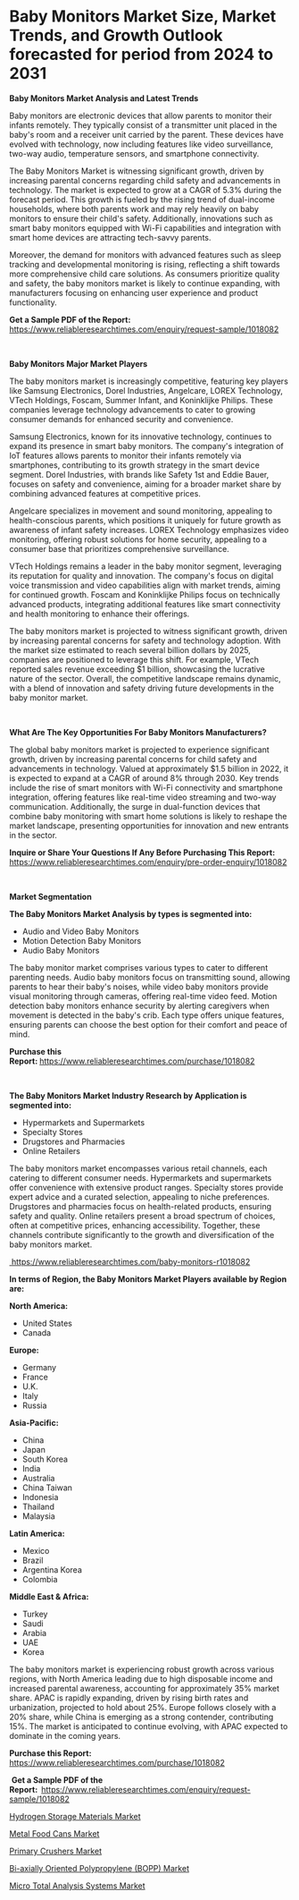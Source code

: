 <p><h1>Baby Monitors Market Size, Market Trends, and Growth Outlook forecasted for period from 2024 to 2031</h1></p><p><strong>Baby Monitors Market Analysis and Latest Trends</strong></p>
<p><p>Baby monitors are electronic devices that allow parents to monitor their infants remotely. They typically consist of a transmitter unit placed in the baby's room and a receiver unit carried by the parent. These devices have evolved with technology, now including features like video surveillance, two-way audio, temperature sensors, and smartphone connectivity.</p><p>The Baby Monitors Market is witnessing significant growth, driven by increasing parental concerns regarding child safety and advancements in technology. The market is expected to grow at a CAGR of 5.3% during the forecast period. This growth is fueled by the rising trend of dual-income households, where both parents work and may rely heavily on baby monitors to ensure their child's safety. Additionally, innovations such as smart baby monitors equipped with Wi-Fi capabilities and integration with smart home devices are attracting tech-savvy parents.</p><p>Moreover, the demand for monitors with advanced features such as sleep tracking and developmental monitoring is rising, reflecting a shift towards more comprehensive child care solutions. As consumers prioritize quality and safety, the baby monitors market is likely to continue expanding, with manufacturers focusing on enhancing user experience and product functionality.</p></p>
<p><strong>Get a Sample PDF of the Report:&nbsp;</strong> <a href="https://www.reliableresearchtimes.com/enquiry/request-sample/1018082">https://www.reliableresearchtimes.com/enquiry/request-sample/1018082</a></p>
<p>&nbsp;</p>
<p><strong>Baby Monitors Major Market Players</strong></p>
<p><p>The baby monitors market is increasingly competitive, featuring key players like Samsung Electronics, Dorel Industries, Angelcare, LOREX Technology, VTech Holdings, Foscam, Summer Infant, and Koninklijke Philips. These companies leverage technology advancements to cater to growing consumer demands for enhanced security and convenience.</p><p>Samsung Electronics, known for its innovative technology, continues to expand its presence in smart baby monitors. The company's integration of IoT features allows parents to monitor their infants remotely via smartphones, contributing to its growth strategy in the smart device segment. Dorel Industries, with brands like Safety 1st and Eddie Bauer, focuses on safety and convenience, aiming for a broader market share by combining advanced features at competitive prices. </p><p>Angelcare specializes in movement and sound monitoring, appealing to health-conscious parents, which positions it uniquely for future growth as awareness of infant safety increases. LOREX Technology emphasizes video monitoring, offering robust solutions for home security, appealing to a consumer base that prioritizes comprehensive surveillance. </p><p>VTech Holdings remains a leader in the baby monitor segment, leveraging its reputation for quality and innovation. The company's focus on digital voice transmission and video capabilities align with market trends, aiming for continued growth. Foscam and Koninklijke Philips focus on technically advanced products, integrating additional features like smart connectivity and health monitoring to enhance their offerings.</p><p>The baby monitors market is projected to witness significant growth, driven by increasing parental concerns for safety and technology adoption. With the market size estimated to reach several billion dollars by 2025, companies are positioned to leverage this shift. For example, VTech reported sales revenue exceeding $1 billion, showcasing the lucrative nature of the sector. Overall, the competitive landscape remains dynamic, with a blend of innovation and safety driving future developments in the baby monitor market.</p></p>
<p>&nbsp;</p>
<p><strong>What Are The Key Opportunities For Baby Monitors Manufacturers?</strong></p>
<p><p>The global baby monitors market is projected to experience significant growth, driven by increasing parental concerns for child safety and advancements in technology. Valued at approximately $1.5 billion in 2022, it is expected to expand at a CAGR of around 8% through 2030. Key trends include the rise of smart monitors with Wi-Fi connectivity and smartphone integration, offering features like real-time video streaming and two-way communication. Additionally, the surge in dual-function devices that combine baby monitoring with smart home solutions is likely to reshape the market landscape, presenting opportunities for innovation and new entrants in the sector.</p></p>
<p><strong>Inquire or Share Your Questions If Any Before Purchasing This Report:</strong> <a href="https://www.reliableresearchtimes.com/enquiry/pre-order-enquiry/1018082">https://www.reliableresearchtimes.com/enquiry/pre-order-enquiry/1018082</a></p>
<p>&nbsp;</p>
<p><strong>Market Segmentation</strong></p>
<p><strong>The Baby Monitors Market Analysis by types is segmented into:</strong></p>
<p><ul><li>Audio and Video Baby Monitors</li><li>Motion Detection Baby Monitors</li><li>Audio Baby Monitors</li></ul></p>
<p><p>The baby monitor market comprises various types to cater to different parenting needs. Audio baby monitors focus on transmitting sound, allowing parents to hear their baby's noises, while video baby monitors provide visual monitoring through cameras, offering real-time video feed. Motion detection baby monitors enhance security by alerting caregivers when movement is detected in the baby's crib. Each type offers unique features, ensuring parents can choose the best option for their comfort and peace of mind.</p></p>
<p><strong>Purchase this Report:&nbsp;</strong><a href="https://www.reliableresearchtimes.com/purchase/1018082">https://www.reliableresearchtimes.com/purchase/1018082</a></p>
<p>&nbsp;</p>
<p><strong>The Baby Monitors Market Industry Research by Application is segmented into:</strong></p>
<p><ul><li>Hypermarkets and Supermarkets</li><li>Specialty Stores</li><li>Drugstores and Pharmacies</li><li>Online Retailers</li></ul></p>
<p><p>The baby monitors market encompasses various retail channels, each catering to different consumer needs. Hypermarkets and supermarkets offer convenience with extensive product ranges. Specialty stores provide expert advice and a curated selection, appealing to niche preferences. Drugstores and pharmacies focus on health-related products, ensuring safety and quality. Online retailers present a broad spectrum of choices, often at competitive prices, enhancing accessibility. Together, these channels contribute significantly to the growth and diversification of the baby monitors market.</p></p>
<p><a href="https://www.reliableresearchtimes.com/baby-monitors-r1018082">&nbsp;https://www.reliableresearchtimes.com/baby-monitors-r1018082</a></p>
<p><strong>In terms of Region, the Baby Monitors Market Players available by Region are:</strong></p>
<p>
    <p> <strong> North America: </strong>
        <ul>
            <li>United States</li>
            <li>Canada</li>
        </ul>
        </p> 
    <p> <strong> Europe: </strong>
        <ul>
            <li>Germany</li>
            <li>France</li>
            <li>U.K.</li>
            <li>Italy</li>
            <li>Russia</li>
        </ul>
        </p> 
    <p> <strong> Asia-Pacific: </strong>
        <ul>
            <li>China</li>
            <li>Japan</li>
            <li>South Korea</li>
            <li>India</li>
            <li>Australia</li>
            <li>China Taiwan</li>
            <li>Indonesia</li>
            <li>Thailand</li>
            <li>Malaysia</li>
        </ul>
        </p> 
    <p> <strong> Latin America: </strong>
        <ul>
            <li>Mexico</li>
            <li>Brazil</li>
            <li>Argentina Korea</li>
            <li>Colombia</li>
        </ul>
        </p> 
    <p> <strong> Middle East & Africa: </strong>
        <ul>
            <li>Turkey</li>
            <li>Saudi</li>
            <li>Arabia</li>
            <li>UAE</li>
            <li>Korea</li>
        </ul>
    </p>
    </p>
<p><p>The baby monitors market is experiencing robust growth across various regions, with North America leading due to high disposable income and increased parental awareness, accounting for approximately 35% market share. APAC is rapidly expanding, driven by rising birth rates and urbanization, projected to hold about 25%. Europe follows closely with a 20% share, while China is emerging as a strong contender, contributing 15%. The market is anticipated to continue evolving, with APAC expected to dominate in the coming years.</p></p>
<p><strong>Purchase this Report: </strong><a href="https://www.reliableresearchtimes.com/purchase/1018082">https://www.reliableresearchtimes.com/purchase/1018082</a></p>
<p>&nbsp;<strong>Get a Sample PDF of the Report:&nbsp;&nbsp;</strong><a href="https://www.reliableresearchtimes.com/enquiry/request-sample/1018082">https://www.reliableresearchtimes.com/enquiry/request-sample/1018082</a></p>
<p><strong></strong></p>
<p><p><a href="https://medium.com/@stephen.russell7684/the-global-hydrogen-storage-materials-market-is-projected-to-experience-an-annual-growth-rate-of-b97c10ced00f">Hydrogen Storage Materials Market</a></p><p><a href="https://issuu.com/reportprime-2/docs/metal-food-cans-market-size-2030.pp_809f72f3b43912">Metal Food Cans Market</a></p><p><a href="https://www.linkedin.com/pulse/unveiling-market-trends-global-primary-crushers-growth-regional-n3mof?trackingId=SdIDkXmPQKKQi7a%2FJAzvrA%3D%3D">Primary Crushers Market</a></p><p><a href="https://github.com/globismark/Market-Research-Report-List-5/blob/main/bi-axially-oriented-polypropylene-bopp-market.md">Bi-axially Oriented Polypropylene (BOPP) Market</a></p><p><a href="https://www.linkedin.com/pulse/micro-total-analysis-systems-market-size-share-growth-type-application-y3bmf?trackingId=8zvaxoTTTaW6R5Bk6Qzqlg%3D%3D">Micro Total Analysis Systems Market</a></p></p>